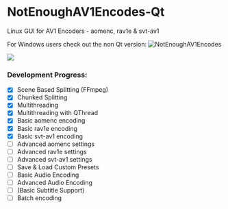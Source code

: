 # NotEnoughAV1Encodes-Qt
Linux GUI for AV1 Encoders - aomenc, rav1e & svt-av1

For Windows users check out the non Qt version: ![NotEnoughAV1Encodes](https://github.com/Alkl58/NotEnoughAV1Encodes)

![](https://i.imgur.com/yOfyzCf.png)

### Development Progress:
- [X] Scene Based Splitting (FFmpeg)
- [X] Chunked Splitting
- [X] Multithreading
- [X] Multithreading with QThread
- [X] Basic aomenc encoding
- [X] Basic rav1e encoding
- [X] Basic svt-av1 encoding
- [ ] Advanced aomenc settings
- [ ] Advanced rav1e settings
- [ ] Advanced svt-av1 settings
- [ ] Save & Load Custom Presets
- [ ] Basic Audio Encoding
- [ ] Advanced Audio Encoding
- [ ] (Basic Subtitle Support)
- [ ] Batch encoding
